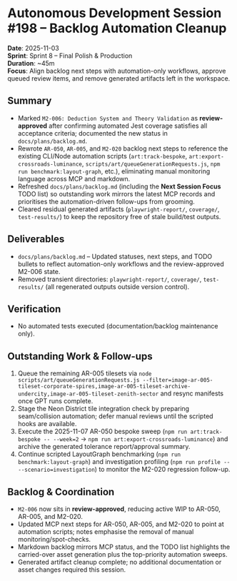 # Autonomous Development Session #198 – Backlog Automation Cleanup

**Date**: 2025-11-03  
**Sprint**: Sprint 8 – Final Polish & Production  
**Duration**: ~45m  
**Focus**: Align backlog next steps with automation-only workflows, approve queued review items, and remove generated artifacts left in the workspace.

## Summary
- Marked `M2-006: Deduction System and Theory Validation` as **review-approved** after confirming automated Jest coverage satisfies all acceptance criteria; documented the new status in `docs/plans/backlog.md`.
- Rewrote `AR-050`, `AR-005`, and `M2-020` backlog next steps to reference the existing CLI/Node automation scripts (`art:track-bespoke`, `art:export-crossroads-luminance`, `scripts/art/queueGenerationRequests.js`, `npm run benchmark:layout-graph`, etc.), eliminating manual monitoring language across MCP and markdown.
- Refreshed `docs/plans/backlog.md` (including the **Next Session Focus** TODO list) so outstanding work mirrors the latest MCP records and prioritises the automation-driven follow-ups from grooming.
- Cleared residual generated artifacts (`playwright-report/`, `coverage/`, `test-results/`) to keep the repository free of stale build/test outputs.

## Deliverables
- `docs/plans/backlog.md` – Updated statuses, next steps, and TODO bullets to reflect automation-only workflows and the review-approved M2-006 state.
- Removed transient directories: `playwright-report/`, `coverage/`, `test-results/` (all regenerated outputs outside version control).

## Verification
- No automated tests executed (documentation/backlog maintenance only).

## Outstanding Work & Follow-ups
1. Queue the remaining AR-005 tilesets via `node scripts/art/queueGenerationRequests.js --filter=image-ar-005-tileset-corporate-spires,image-ar-005-tileset-archive-undercity,image-ar-005-tileset-zenith-sector` and resync manifests once GPT runs complete.
2. Stage the Neon District tile integration check by preparing seam/collision automation; defer manual reviews until the scripted hooks are available.
3. Execute the 2025-11-07 AR-050 bespoke sweep (`npm run art:track-bespoke -- --week=2` → `npm run art:export-crossroads-luminance`) and archive the generated tolerance report/approval summary.
4. Continue scripted LayoutGraph benchmarking (`npm run benchmark:layout-graph`) and investigation profiling (`npm run profile -- --scenario=investigation`) to monitor the M2-020 regression follow-up.

## Backlog & Coordination
- `M2-006` now sits in **review-approved**, reducing active WIP to AR-050, AR-005, and M2-020.
- Updated MCP next steps for AR-050, AR-005, and M2-020 to point at automation scripts; notes emphasise the removal of manual monitoring/spot-checks.
- Markdown backlog mirrors MCP status, and the TODO list highlights the carried-over asset generation plus the top-priority automation sweeps.
- Generated artifact cleanup complete; no additional documentation or asset changes required this session.
